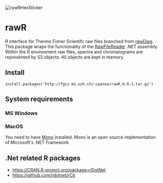 ![rawRHexSticker](https://github.com/cpanse/rawR/blob/master/rawRcolor10%25.png)

# rawR
R interface for Thermo Fisher Scientifc raw files branched from [rawDiag](https://github.com/fgcz/rawDiag). This package wraps the functionality of the [RawFileReader](https://planetorbitrap.com/rawfilereader) .NET assembly. Within the R environment raw files, spectra and chromatograms are represented by S3 objects. All objects are kept in memory. 

## Install

```{r}
install.packages('http://fgcz-ms.uzh.ch/~cpanse/rawR_0.0.1.tar.gz')
```

## System requirements

### MS Windows

### MacOS

You need to have [Mono](https://www.mono-project.com) installed. Mono is an open source implementation of Microsoft's .NET Framework.

## .Net related R packages

- https://CRAN.R-project.org/package=rDotNet 
- https://github.com/rdotnet/rClr
